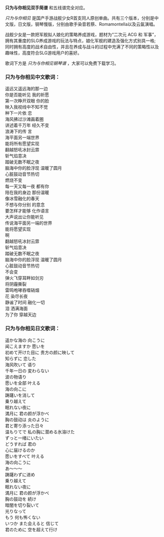 

**只为与你相见双手简谱** 和五线谱完全对应。

_只为与你相见_
是国产手游战舰少女R首支同人原创单曲。共有三个版本，分别是中文版，日文版，钢琴慢版，分别由歌手染音若蔡、Romamontella以及云氤演唱。

战舰少女是一款把军舰拟人娘化的策略养成游戏，题材为“二次元 ACG 和
军事”，拥有其重度的SLG养成游戏的玩法与特点，娘化军舰的建造及强化方式别具一格;同时拥有高度的战术自由性，并且在养成与战斗的过程中充满了不同的策略性以及趣味性，高度符合SLG游戏用户的喜好。

歌词下方是 _只为与你相见钢琴谱_ ，大家可以免费下载学习。

### 只为与你相见中文歌词：

遥远又遥远海的那一边  
你是否能听见 我的祈愿  
第一次睁开双眼 你的脸  
映入我视线中不知不觉  
种下一片依 恋  
海风拂过沙滩画着圈  
讲述着千万年 经久不变  
浪涛下的传 言  
海平面另一端世界  
能将所有愿望实现  
翻越怒吼冰封云霏  
斩气焰意决  
踏破无数不眠之夜  
脑海中你的脸浮现 温暖了圆月  
心脏鼓动音节热切  
燃烧不变  
每一天又每一夜 都有你  
陪在我的身边 那份温暖  
像冰雪融化的春天  
不想与你分别 的意念  
要怎样才能够 化作语言  
大声说出让你能听见  
传说海平面另一端的世界  
能将愿望实现  
啊  
翻越怒吼冰封云霏  
斩气焰意决  
踏破无数不眠之夜  
脑海中你的脸浮现 温暖了圆月  
心脏鼓动音节热切  
不会变  
弹火飞穿耳畔如剑刃  
将阴霾撕裂  
雷鸣咆哮吞噬硝烟  
花 染尽长夜  
静谧了时间 融化一切  
泪 洒满海面  
为了你 穿越天边

### 只为与你相见日文歌词：

遥かな海の 向こうに  
闻こえますか 愿いを  
初めて开けた目に 贵方の颜に映して  
知らずに 恋した  
海风吹いて 语り  
千年一日の 変わらない  
波の物语り  
愿いを全部 叶える  
海の向こに  
踌躇いを消して  
乗り越えて  
眠れない夜に  
満月に 君の颜が浮かべ  
胸の鼓动は 炎のように  
君と寄り添った日々  
温もりてで 私の胸に潜める氷溶けた  
ずっと一绪にいたい  
どうすれば 君の  
心に届けるのか  
愿いをすべて 叶える  
海の向こうに  
あ～～～  
踌躇わずに进め  
乗り越えて  
眠れない夜に  
満月に 君の颜が浮かべ  
胸の鼓动を 続け  
暗闇を切り裂いて  
光りなって  
もう 何も怖くない  
いつか また会えると 信じて  
君のために 空を超えて行け

